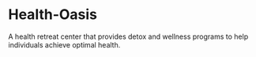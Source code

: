 # Health-Oasis
A health retreat center that provides detox and wellness programs to help individuals achieve optimal health.
